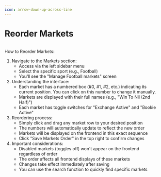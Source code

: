 ```yaml
---
icon: arrow-down-up-across-line
---
```


# Reorder Markets

<figure><img src="../.gitbook/assets/Screenshot 2024-11-24 at 6.18.36 AM.png" alt=""><figcaption></figcaption></figure>

How to Reorder Markets:

1. Navigate to the Markets section:
   * Access via the left sidebar menu
   * Select the specific sport (e.g., Football)
   * You'll see the "Manage Football markets" screen
2. Understanding the interface:
   * Each market has a numbered box (#0, #1, #2, etc.) indicating its current position. You can click on this number to change it manually.
   * Markets are displayed with their full names (e.g., "Win To Nil (2nd Half)")
   * Each market has toggle switches for "Exchange Active" and "Bookie Active"
3. Reordering process:
   * Simply click and drag any market row to your desired position
   * The numbers will automatically update to reflect the new order
   * Markets will be displayed on the frontend in this exact sequence
   * Click "Save Markets Order" in the top right to confirm changes
4. Important considerations:
   * Disabled markets (toggles off) won't appear on the frontend regardless of order
   * The order affects all frontend displays of these markets
   * Changes take effect immediately after saving
   * You can use the search function to quickly find specific markets

